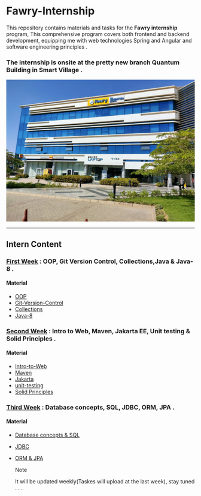 # Fawry-Internship

This repository contains materials and tasks for the **Fawry internship** program, This comprehensive program covers both frontend and backend development, equipping me with web technologies Spring and Angular and software engineering principles .

### The internship is onsite at the pretty new branch Quantum Building in Smart Village .

![building image](./images/build.jpg)

---

## Intern Content

### [First Week](./Week02/README.md) : OOP, Git Version Control, Collections,Java & Java-8 .

#### Material

- [OOP](https://www.youtube.com/watch?v=FaaM6uVbuJM&list=PLCInYL3l2AagY7fFlhCrjpLiIFybW3yQv&pp=iAQB)
- [Git-Version-Control](https://youtu.be/Q6G-J54vgKc?si=mPa_ty8SLz_CqrN0)
- [Collections](https://www.javatpoint.com/collections-in-java)
- [Java-8](https://www.youtube.com/watch?v=1OpAgZvYXLQ)

### [Second Week](./Week02/README.md) : Intro to Web, Maven, Jakarta EE, Unit testing & Solid Principles .

#### Material

- [Intro-to-Web](https://www.youtube.com/watch?v=iYM2zFP3Zn0)
- [Maven](https://youtu.be/Xatr8AZLOsE?si=3RnVwwIRkihViC7r)
- [Jakarta](https://www.youtube.com/watch?v=AJxBg90HM4s&list=PLPZy-hmwOdEXGQAlmUVdIdM3GVinPLLA3)
- [unit-testing](https://youtu.be/vZm0lHciFsQ?si=FtgmGlLefQSrCAQA)
- [Solid Principles](https://youtu.be/MrDYsFbtFZM?si=tLnjMZopxGM5d8-T)

### [Third Week](./Week03/README.md) : Database concepts, SQL, JDBC, ORM, JPA .

#### Material

- [Database concepts & SQL](https://www.youtube.com/playlist?list=PLSGEGD0dbMKrvd5ppnyFLm7q3xEH97T-t)
- [JDBC](https://youtu.be/CJjHdchLY9Y?si=MHa1pZEI2LmU4BHr)
- [ORM & JPA](https://youtu.be/8SGI_XS5OPw?si=qpy7AV3_oDuYJC6v)

  > [!NOTE]
  > It will be updated weekly(Taskes will upload at the last week), stay tuned . . .
